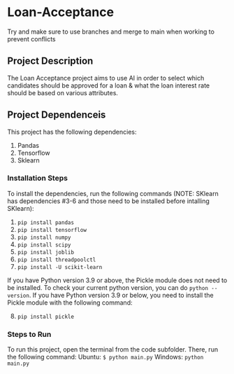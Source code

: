 # Loan-Acceptance

Try and make sure to use branches and merge to main when working to prevent conflicts

## Project Description 
The Loan Acceptance project aims to use AI in order to select which candidates should be approved for a loan & what the loan interest rate should be based on various attributes. 

## Project Dependenceis 
This project has the following dependencies: 
1. Pandas
2. Tensorflow
3. Sklearn

### Installation Steps
To install the dependencies, run the following commands (NOTE: SKlearn has dependencies #3-6 and those need to be installed before intalling SKlearn): 
1. ``pip install pandas``
2. ``pip install tensorflow`` 
3. ``pip install numpy``
4. ``pip install scipy``
5. ``pip install joblib``
6. ``pip install threadpoolctl``
7. ``pip install -U scikit-learn``

If you have Python version 3.9 or above, the Pickle module does not need to be installed. To check your current python version, you can do ``python --version``. If you have Python version 3.9 or below, you need to install the Pickle module with the following command: 

8. ``pip install pickle``

### Steps to Run 
To run this project, open the terminal from the code subfolder. There, run the following command: 
Ubuntu: ``$ python main.py``
Windows: ``python main.py``

